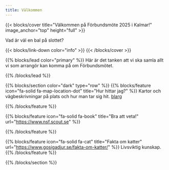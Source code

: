 ```yaml
---
title: Välkommen
---
```


{{< blocks/cover title="Välkommen på Förbundsmöte 2025 i Kalmar!" image_anchor="top" height="full" >}}

<p class="lead mt-5">Vad är väl en bal på slottet?</p>

{{< blocks/link-down color="info" >}}
{{< /blocks/cover >}}

{{% blocks/lead color="primary" %}}
Här är det tanken att vi ska samla allt vi som arrangör kan komma på om Förbundsmötet.

{{% /blocks/lead %}}

{{% blocks/section color="dark" type="row" %}}
{{% blocks/feature icon="fa-solid fa-map-location-dot" title="Hur hittar jag?" %}}
Kartor och vägbeskrivningar på plats och hur man tar sig hit.
[blarg](https://www.sunet.se)

{{% /blocks/feature %}}

{{% blocks/feature icon="fa-solid fa-book" title="Bra att veta!" url="https://www.nsf.scout.se" %}}

{{% /blocks/feature %}}

{{% blocks/feature icon="fa-solid fa-cat" title="Fakta om katter" url="https://www.gosigadjur.se/fakta-om-katter/" %}}
Livsviktig kunskap.
{{% /blocks/feature %}}

{{% /blocks/section %}}

